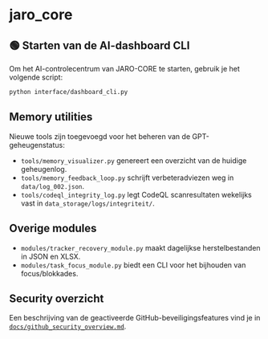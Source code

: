 # jaro_core

## 🟢 Starten van de AI-dashboard CLI

Om het AI-controlecentrum van JARO-CORE te starten, gebruik je het volgende script:

```bash
python interface/dashboard_cli.py
```

## Memory utilities

Nieuwe tools zijn toegevoegd voor het beheren van de GPT-geheugenstatus:

- `tools/memory_visualizer.py` genereert een overzicht van de huidige geheugenlog.
- `tools/memory_feedback_loop.py` schrijft verbeteradviezen weg in `data/log_002.json`.
- `tools/codeql_integrity_log.py` legt CodeQL scanresultaten wekelijks vast in `data_storage/logs/integriteit/`.

## Overige modules

- `modules/tracker_recovery_module.py` maakt dagelijkse herstelbestanden in JSON en XLSX.
- `modules/task_focus_module.py` biedt een CLI voor het bijhouden van focus/blokkades.

## Security overzicht

Een beschrijving van de geactiveerde GitHub-beveiligingsfeatures vind je in [`docs/github_security_overview.md`](docs/github_security_overview.md).
